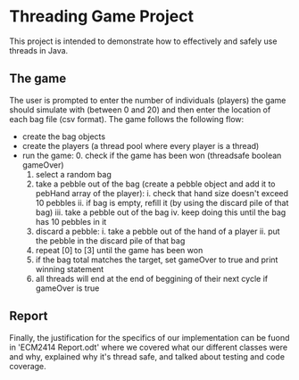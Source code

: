 # Threading Game Project
This project is intended to demonstrate how to effectively and safely use threads in Java.

## The game
The user is prompted to enter the number of individuals (players) the
game should simulate with (between 0 and 20) and then enter the location of each bag file (csv format).
The game follows the following flow:
- create the bag objects
- create the players (a thread pool where every player is a thread)
- run the game:
    0. check if the game has been won (threadsafe boolean gameOver)
    1. select a random bag
    2. take a pebble out of the bag (create a pebble object and add it to pebHand array of the player):
        i.    check that hand size doesn't exceed 10 pebbles
        ii.   if bag is empty, refill it (by using the discard pile of that bag)
        iii.  take a pebble out of the bag
        iv.   keep doing this until the bag has 10 pebbles in it
    3. discard a pebble:
        i.    take a pebble out of the hand of a player
        ii.   put the pebble in the discard pile of that bag
    4. repeat [0] to [3] until the game has been won 
    5. if the bag total matches the target, set gameOver to true and print winning statement
    6. all threads will end at the end of beggining of their next cycle if gameOver is true

## Report
Finally, the justification for the specifics of our implementation can be fuond in 'ECM2414 Report.odt'
where we covered what our different classes were and why, explained why it's thread safe, and talked about
testing and code coverage.

